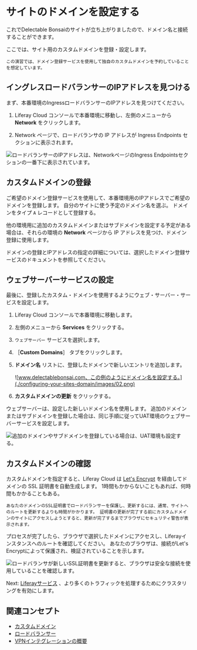 # サイトのドメインを設定する

これでDelectable Bonsaiのサイトが立ち上がりましたので、ドメイン名と接続することができます。

ここでは、サイト用のカスタムドメインを登録・設定します。

```{important}
この演習では、ドメイン登録サービスを使用して独自のカスタムドメインを予約していることを想定しています。 
```

## イングレスロードバランサーのIPアドレスを見つける

まず、本番環境のIngressロードバランサーのIPアドレスを見つけてください。

1. Liferay Cloud コンソールで本番環境に移動し、左側のメニューから **Network** をクリックします。

1. Network ページで、ロードバランサの IP アドレスが Ingress Endpoints セクションに表示されます。

![ロードバランサーのIPアドレスは、NetworkページのIngress Endpointsセクションの一番下に表示されています。](./configuring-your-sites-domain/images/01.png)

## カスタムドメインの登録

ご希望のドメイン登録サービスを使用して、本番環境用のIPアドレスでご希望のドメインを登録します。 自分のサイトに使う予定のドメイン名を選ぶ。 ドメインをタイプ `A` レコードとして登録する。

他の環境用に追加のカスタムドメインまたはサブドメインを設定する予定がある場合は、それらの環境の **Network** ページから IP アドレスを見つけ、ドメイン登録に使用します。

ドメインの登録とIPアドレスの指定の詳細については、選択したドメイン登録サービスのドキュメントを参照してください。

## ウェブサーバーサービスの設定

最後に、登録したカスタム・ドメインを使用するようにウェブ・サーバー・サービスを設定します。

1. Liferay Cloud コンソールで本番環境に移動します。

1. 左側のメニューから **Services** をクリックする。

1. `ウェブサーバー` サービスを選択します。

1. ［**Custom Domains**］ タブをクリックします。

1. **ドメイン名** リストに、登録したドメインで新しいエントリを追加します。

   ![www.delectablebonsai.com、この例のようにドメイン名を設定する。](./configuring-your-sites-domain/images/02.png)

1. **カスタムドメインの更新** をクリックする。

ウェブサーバーは、設定した新しいドメイン名を使用します。 追加のドメインまたはサブドメインを登録した場合は、同じ手順に従ってUAT環境のウェブサーバーサービスを設定します。

![追加のドメインやサブドメインを登録している場合は、UAT環境も設定する。](./configuring-your-sites-domain/images/03.png)

## カスタムドメインの確認

カスタムドメインを指定すると、Liferay Cloud は [Let's Encrypt](https://letsencrypt.org/) を経由してドメインの SSL 証明書を自動生成します。 1時間もかからないこともあれば、何時間もかかることもある。

```{note}
あなたのドメインのSSL証明書でロードバランサーを保護し、更新するには、通常、サイトへのルートを更新するよりも時間がかかります。 証明書の更新が完了する前にカスタムドメインのサイトにアクセスしようとすると、更新が完了するまでブラウザにセキュリティ警告が表示されます。
```

プロセスが完了したら、ブラウザで選択したドメインにアクセスし、Liferayインスタンスへのルートを確認してください。 あなたのブラウザは、接続がLet's Encryptによって保護され、検証されていることを示します。

![ロードバランサが新しいSSL証明書を更新すると、ブラウザは安全な接続を使用していることを確認します。](./configuring-your-sites-domain/images/04.png)

Next: [Liferayサービス](./setting-up-clustering-for-the-liferay-service.md) 、より多くのトラフィックを処理するためにクラスタリングを有効にします。

## 関連コンセプト

* [カスタムドメイン](https://learn.liferay.com/w/liferay-cloud/configuring-the-cloud-network/custom-domains)
* [ロードバランサー](https://learn.liferay.com/w/liferay-cloud/configuring-the-cloud-network/load-balancer#custom-ssl)
* [VPNインテグレーションの概要](https://learn.liferay.com/w/liferay-cloud/configuring-the-cloud-network/vpn-integration-overview)
